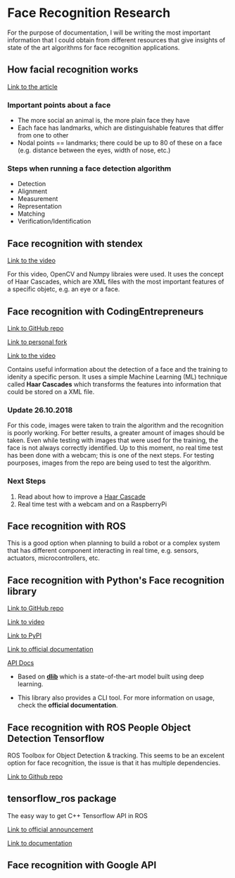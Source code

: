 # Face Recognition Research

For the purpose of documentation, I will be writing the most important information that I could obtain from different resources that give insights of state of the art algorithms for face recognition applications.

## How facial recognition works

[Link to the article](https://electronics.howstuffworks.com/gadgets/high-tech-gadgets/facial-recognition.htm)

### Important points about a face

- The more social an animal is, the more plain face they have
- Each face has landmarks, which are distinguishable features that differ from one to other
- Nodal points == landmarks; there could be up to 80 of these on a face (e.g. distance between the eyes, width of nose, etc.)

### Steps when running a face detection algorithm

- Detection
- Alignment
- Measurement
- Representation
- Matching
- Verification/Identification

## Face recognition with stendex

[Link to the video](https://www.youtube.com/watch?v=88HdqNDQsEk&list=PLdrGOnC-LQ1SwdwdUXW2MbF-alendP6P4&index=1)

For this video, OpenCV and Numpy libraies were used. It uses the concept of Haar Cascades, which are XML files
with the most important features of a specific objetc, e.g. an eye or a face.

## Face recognition with CodingEntrepreneurs

[Link to GitHub repo](https://github.com/codingforentrepreneurs/OpenCV-Python-Series)

[Link to personal fork](https://github.com/sebasrivera96/OpenCV-Python-Series)

[Link to the video](https://www.youtube.com/watch?v=PmZ29Vta7Vc&list=PLEsfXFp6DpzRyxnU-vfs3vk-61Wpt7bOS&index=6&t=0s)

Contains useful information about the detection of a face and the training to idenity a specific person. It uses a simple Machine Learning (ML) technique called **Haar Cascades** which transforms the features into information that could be stored on a XML file.

### Update 26.10.2018

For this code, images were taken to train the algorithm and the recognition is poorly working. For better results, a greater amount of images should be taken. Even while testing with images that were used for the training, the face is not always correctly identified. Up to this moment, no real time test has been done with a webcam; this is one of the next steps. For testing pourposes, images from the repo are being used to test the algorithm.

### Next Steps

1. Read about how to improve a [Haar Cascade](https://docs.opencv.org/3.3.0/d7/d8b/tutorial_py_face_detection.html)
2. Real time test with a webcam and on a RaspberryPi

## Face recognition with ROS

This is a good option when planning to build a robot or a complex system that has different component interacting in real time, e.g. sensors, actuators, microcontrollers, etc.

## Face recognition with Python's Face recognition library

[Link to GitHub repo](https://github.com/ageitgey/face_recognition)

[Link to video](https://www.youtube.com/watch?v=IWoigw6-crg&list=PLdrGOnC-LQ1SwdwdUXW2MbF-alendP6P4&index=4&t=110s)

[Link to PyPI](https://pypi.org/project/face_recognition/)

[Link to official documentation](https://media.readthedocs.org/pdf/face-recognition/latest/face-recognition.pdf)

[API Docs](https://face-recognition.readthedocs.io/en/latest/face_recognition.html)

- Based on [__dlib__](http://dlib.net/) which is a state-of-the-art model built using deep learning.

- This library also provides a CLI tool. For more information on usage, check the __official documentation__.

## Face recognition with ROS People Object Detection Tensorflow

ROS Toolbox for Object Detection & tracking. This seems to be an excelent option for face recognition, the issue is that it has multiple dependencies.

[Link to Github repo](https://github.com/cagbal/ros_people_object_detection_tensorflow)

## tensorflow_ros package

The easy way to get C++ Tensorflow API in ROS

[Link to official announcement](https://discourse.ros.org/t/announcing-the-tensorflow-ros-package-the-easy-way-to-get-to-c-tensorflow-api-in-ros/5112)

[Link to documentation](http://wiki.ros.org/tensorflow_ros_cpp)

## Face recognition with Google API
